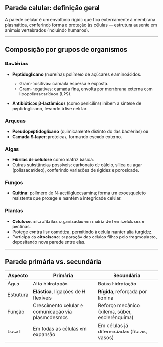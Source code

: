 ## Parede celular: definição geral

A parede celular é um envoltório rígido que fica externamente à membrana plasmática, conferindo forma e proteção às células — estrutura ausente em animais vertebrados (incluindo humanos).

---

## Composição por grupos de organismos

### Bactérias

- **Peptidoglicano** (mureína): polímero de açúcares e aminoácidos.
    - Gram-positivas: camada espessa e exposta.
    - Gram-negativas: camada fina, envolta por membrana externa com lipopolissacarídeos (LPS).
        
- **Antibióticos β-lactâmicos** (como penicilina) inibem a síntese de peptidoglicano, levando à lise celular.
    

### Arqueas

- **Pseudopeptidoglicano** (quimicamente distinto do das bactérias) ou
- **Camada S-layer**: proteicas, formando escudo externo. 

### Algas

- **Fibrilas de celulose** como matriz básica.
- Outras substâncias possíveis: carbonato de cálcio, sílica ou agar (polissacarídeo), conferindo variações de rigidez e porosidade.

### Fungos

- **Quitina**: polímero de N-acetilglucosamina; forma um exoesqueleto resistente que protege e mantém a integridade celular.

### Plantas

- **Celulose**: microfibrilas organizadas em matriz de hemiceluloses e pectinas.
- Protege contra lise osmótica, permitindo à célula manter alta turgidez.
- Participa da **citocinese**: separação das células filhas pelo fragmoplasto, depositando nova parede entre elas.

---
## Parede primária vs. secundária

| Aspecto   | Primária                                           | Secundária                                      |
| --------- | -------------------------------------------------- | ----------------------------------------------- |
| Água      | Alta hidratação                                    | Baixa hidratação                                |
| Estrutura | **Elástica**, ligações de H flexíveis              | **Rígida**, reforçada por lignina               |
| Função    | Crescimento celular e comunicação via plasmodesmos | Reforço mecânico (xilema, súber, esclerênquima) |
| Local     | Em todas as células em expansão                    | Em células já diferenciadas (fibras, vasos)     |
